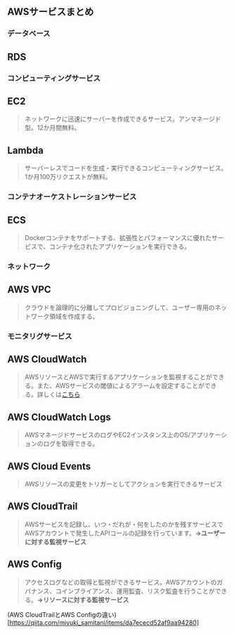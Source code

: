 ## AWSサービスまとめ

### データベース
## RDS


### コンピューティングサービス
## EC2
> ネットワークに迅速にサーバーを作成できるサービス。アンマネージド型。12か月間無料。  

## Lambda
> サーバーレスでコードを生成・実行できるコンピューティングサービス。1か月100万リクエストが無料。

### コンテナオーケストレーションサービス
## ECS
> Dockerコンテナをサポートする、拡張性とパフォーマンスに優れたサービスで、コンテナ化されたアプリケーションを実行できる。

### ネットワーク
## AWS VPC
> クラウドを論理的に分離してプロビジョニングして、ユーザー専用のネットワーク領域を作成する。

### モニタリグサービス
## AWS CloudWatch
> AWSリソースとAWSで実行するアプリケーションを監視することができる。また、AWSサービスの閾値によるアラームを設定することができる。詳しくは[こちら](https://www.acrovision.jp/service/aws/?p=2222)

## AWS CloudWatch Logs
> AWSマネージドサービスのログやEC2インスタンス上のOS/アプリケーションのログを取得できる。

## AWS Cloud Events
> AWSリソースの変更をトリガーとしてアクションを実行できるサービス

## AWS CloudTrail
> AWSサービスを記録し、いつ・だれが・何をしたのかを残すサービスでAWSアカウントで発生したAPIコールの記録を行っています。**→ユーザーに対する監視サービス**

## AWS Config
> アクセスログなどの取得と監視ができるサービス。AWSアカウントのガバナンス、コインプライアンス、運用監査、リスク監査を行うことができる。**→リソースに対する監視サービス**

(AWS CloudTrailとAWS Configの違い)[https://qiita.com/miyuki_samitani/items/da7ececd52af9aa94280]



